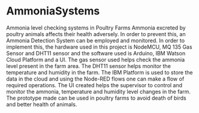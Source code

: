 # AmmoniaSystems
Ammonia level checking systems in Poultry Farms
Ammonia excreted by poultry animals affects their health adversely. 
In order to prevent this, an Ammonia Detection System can be employed and monitored.
In order to implement this, the hardware used in this project is NodeMCU, MQ 135 Gas Sensor and DHT11 sensor and the software used is Arduino, IBM Watson Cloud Platform and a UI. The gas sensor used helps check the ammonia level present in the farm area. The DHT11 sensor helps monitor the temperature and humidity in the farm.
The IBM Platform is used to store the data in the cloud and using the Node-RED flows one can make a flow of required operations.
The UI created helps the supervisor to control and monitor the ammonia, temperature and humidity level changes in the farm. 
The prototype made can be used in poultry farms to avoid death of birds and better health of animals.
